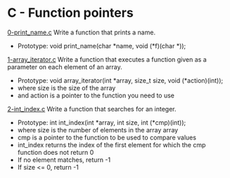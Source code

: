 # C - Function pointers

[0-print_name.c](./0-print_name.c)
Write a function that prints a name.

- Prototype: void print_name(char *name, void (*f)(char \*));

[1-array_iterator.c](./1-array_iterator.c)
Write a function that executes a function given as a parameter on each element of an array.

- Prototype: void array_iterator(int *array, size_t size, void (*action)(int));
- where size is the size of the array
- and action is a pointer to the function you need to use

[2-int_index.c](./2-int_index.c)
Write a function that searches for an integer.

- Prototype: int int_index(int *array, int size, int (*cmp)(int));
- where size is the number of elements in the array array
- cmp is a pointer to the function to be used to compare values
- int_index returns the index of the first element for which the cmp function does not return 0
- If no element matches, return -1
- If size <= 0, return -1
